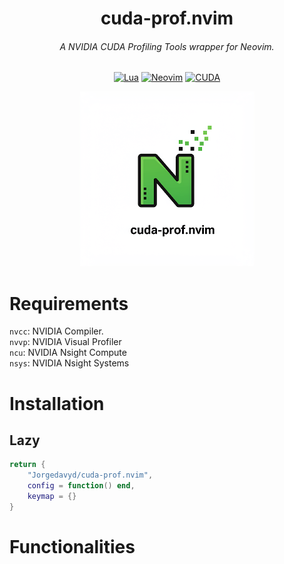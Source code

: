 <div align="center">


# cuda-prof.nvim
###### A NVIDIA CUDA Profiling Tools wrapper for Neovim.

[![Lua](https://img.shields.io/badge/Lua-blue.svg?style=for-the-badge&logo=lua)](http://www.lua.org)
[![Neovim](https://img.shields.io/badge/Neovim%200.8+-green.svg?style=for-the-badge&logo=neovim)](https://neovim.io)
[![CUDA](https://img.shields.io/badge/CUDA-green.svg?style=for-the-badge&logo=NVIDIA)](https://neovim.io)

<img height="280" src="/assets/cuda-prof-logo.png" />
</div>

# Requirements
`nvcc`: NVIDIA Compiler. \
`nvvp`: NVIDIA Visual Profiler \
`ncu`: NVIDIA Nsight Compute \
`nsys`: NVIDIA Nsight Systems

# Installation
## Lazy
```lua
return {
    "Jorgedavyd/cuda-prof.nvim",
    config = function() end,
    keymap = {}
}
```

# Functionalities


